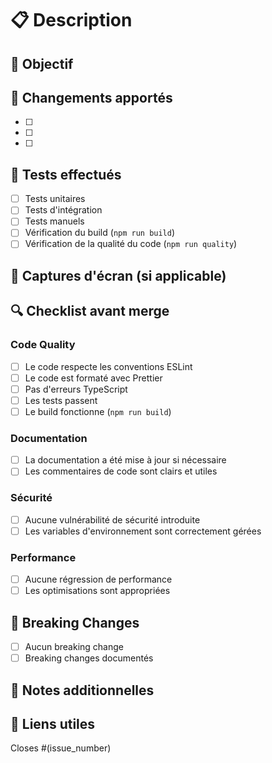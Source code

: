 # 📋 Description

## 🎯 Objectif
<!-- Décrivez brièvement l'objectif de cette PR -->

## 🔧 Changements apportés
<!-- Liste des principales modifications -->

- [ ] 
- [ ] 
- [ ] 

## 🧪 Tests effectués
<!-- Décrivez les tests que vous avez effectués -->

- [ ] Tests unitaires
- [ ] Tests d'intégration
- [ ] Tests manuels
- [ ] Vérification du build (`npm run build`)
- [ ] Vérification de la qualité du code (`npm run quality`)

## 📸 Captures d'écran (si applicable)
<!-- Ajoutez des captures d'écran si l'interface a été modifiée -->

## 🔍 Checklist avant merge

### Code Quality
- [ ] Le code respecte les conventions ESLint
- [ ] Le code est formaté avec Prettier
- [ ] Pas d'erreurs TypeScript
- [ ] Les tests passent
- [ ] Le build fonctionne (`npm run build`)

### Documentation
- [ ] La documentation a été mise à jour si nécessaire
- [ ] Les commentaires de code sont clairs et utiles

### Sécurité
- [ ] Aucune vulnérabilité de sécurité introduite
- [ ] Les variables d'environnement sont correctement gérées

### Performance
- [ ] Aucune régression de performance
- [ ] Les optimisations sont appropriées

## 🚨 Breaking Changes
<!-- Y a-t-il des changements qui cassent la compatibilité ? -->

- [ ] Aucun breaking change
- [ ] Breaking changes documentés

## 📝 Notes additionnelles
<!-- Informations supplémentaires importantes -->

## 🔗 Liens utiles
<!-- Liens vers les issues, documentation, etc. -->

Closes #(issue_number)

